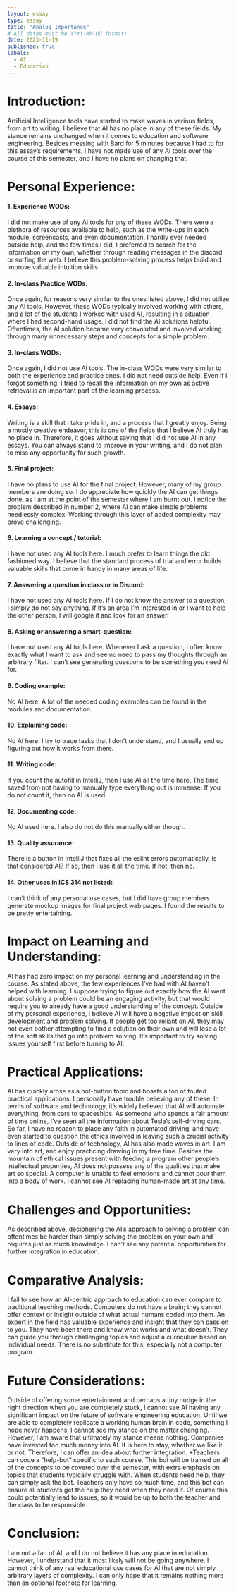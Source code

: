 ```yaml
---
layout: essay
type: essay
title: "Analog Importance"
# All dates must be YYYY-MM-DD format!
date: 2023-11-19
published: true
labels:
  - AI
  - Education
---
```

# Introduction:

Artificial Intelligence tools have started to make waves in various fields, from art to writing. I believe that AI has no place in any of these fields. My stance remains unchanged when it comes to education and software engineering. Besides messing with Bard for 5 minutes because I had to for this essay’s requirements, I have not made use of any AI tools over the course of this semester, and I have no plans on changing that. 


# Personal Experience:

#### 1. Experience WODs:

   I did not make use of any AI tools for any of these WODs. There were a plethora of resources available to help, such as the write-ups in each module, screencasts, and even documentation. I hardly ever needed outside help, and the few times I did, I preferred to search for the information on my own, whether through reading messages in the discord or surfing the web. I believe this problem-solving process helps build and improve valuable intuition skills.

#### 2. In-class Practice WODs:
   
   Once again, for reasons very similar to the ones listed above, I did not utilize any AI tools. However, these WODs typically involved working with others, and a lot of the students I worked with used AI, resulting in a situation where I had second-hand usage. I did not find the AI solutions helpful. Oftentimes, the AI solution became very convoluted and involved working through many unnecessary steps and concepts for a simple problem. 

#### 3. In-class WODs:

   Once again, I did not use AI tools. The in-class WODs were very similar to both the experience and practice ones. I did not need outside help. Even if I forgot something, I tried to recall the information on my own as active retrieval is an important part of the learning process. 

#### 4. Essays:

   Writing is a skill that I take pride in, and a process that I greatly enjoy. Being a mostly creative endeavor, this is one of the fields that I believe AI truly has no place in. Therefore, it goes without saying that I did not use AI in any essays. You can always stand to improve in your writing, and I do not plan to miss any opportunity for such growth.   

#### 5. Final project:
   
   I have no plans to use AI for the final project. However, many of my group members are doing so. I do appreciate how quickly the AI can get things done, as I am at the point of the semester where I am burnt out. I notice the problem described in number 2, where AI can make simple problems needlessly complex. Working through this layer of added complexity may prove challenging.  

#### 6. Learning a concept / tutorial:
   
   I have not used any AI tools here. I much prefer to learn things the old fashioned way. I believe that the standard process of trial and error builds valuable skills that come in handy in many areas of life. 

#### 7. Answering a question in class or in Discord:
   
   I have not used any AI tools here. If I do not know the answer to a question, I simply do not say anything. If it’s an area I’m interested in or I want to help the other person, I will google it and look for an answer. 

#### 8. Asking or answering a smart-question:
   
   I have not used any AI tools here. Whenever I ask a question, I often know exactly what I want to ask and see no need to pass my thoughts through an arbitrary filter. I can’t see generating questions to be something you need AI for. 

#### 9. Coding example:
  
   No AI here. A lot of the needed coding examples can be found in the modules and documentation. 

#### 10. Explaining code:
   
   No AI here. I try to trace tasks that I don’t understand, and I usually end up figuring out how it works from there. 

#### 11. Writing code:
   
   If you count the autofill in IntelliJ, then I use AI all the time here. The time saved from not having to manually type everything out is immense. If you do not count it, then no AI is used. 

#### 12. Documenting code:
   
   No AI used here. I also do not do this manually either though. 

#### 13. Quality assurance:
   
   There is a button in IntelliJ that fixes all the eslint errors automatically. Is that considered AI? If so, then I use it all the time. If not, then no. 

#### 14. Other uses in ICS 314 not listed:
   
   I can’t think of any personal use cases, but I did have group members generate mockup images for final project web pages. I found the results to be pretty entertaining. 



# Impact on Learning and Understanding: 

AI has had zero impact on my personal learning and understanding in the course. As stated above, the few experiences I’ve had with AI haven’t helped with learning. I suppose trying to figure out exactly how the AI went about solving a problem could be an engaging activity, but that would require you to already have a good understanding of the concept. Outside of my personal experience, I believe AI will have a negative impact on skill development and problem solving. If people get too reliant on AI, they may not even bother attempting to find a solution on their own and will lose a lot of the soft skills that go into problem solving. It’s important to try solving issues yourself first before turning to AI. 

# Practical Applications:
AI has quickly arose as a hot-button topic and boasts a ton of touted practical applications. I personally have trouble believing any of these. In terms of software and technology, it’s widely believed that AI will automate everything, from cars to spaceships. As someone who spends a fair amount of time online, I’ve seen all the information about Tesla’s self-driving cars. So far, I have no reason to place any faith in automated driving, and have even started to question the ethics involved in leaving such a crucial activity to lines of code. Outside of technology, AI has also made waves in art. I am very into art, and enjoy practicing drawing in my free time. Besides the mountain of ethical issues present with feeding a program other people’s intellectual properties, AI does not possess any of the qualities that make art so special. A computer is unable to feel emotions and cannot pour them into a body of work. I cannot see AI replacing human-made art at any time. 

# Challenges and Opportunities:
As described above, deciphering the AI’s approach to solving a problem can oftentimes be harder than simply solving the problem on your own and requires just as much knowledge. I can’t see any potential opportunities for further integration in education. 

# Comparative Analysis:
I fail to see how an AI-centric approach to education can ever compare to traditional teaching methods. Computers do not have a brain; they cannot offer context or insight outside of what actual humans coded into them. An expert in the field has valuable experience and insight that they can pass on to you. They have been there and know what works and what doesn’t. They can guide you through challenging topics and adjust a curriculum based on individual needs. There is no substitute for this, especially not a computer program. 

# Future Considerations: 
Outside of offering some entertainment and perhaps a tiny nudge in the right direction when you are completely stuck, I cannot see AI having any significant impact on the future of software engineering education. Until we are able to completely replicate a working human brain in code, something I hope never happens, I cannot see my stance on the matter changing. However, I am aware that ultimately my stance means nothing. Companies have invested too much money into AI. It is here to stay, whether we like it or not. Therefore, I can offer an idea about further integration. 
  *Teachers can code a “help-bot” specific to each course. This bot will be trained on all of the concepts to be covered over the semester, with extra emphasis on topics that students typically struggle with. When students need help, they can simply ask the bot. Teachers only have so much time, and this bot can ensure all students get the help they need when they need it. Of course this could potentially lead to issues, so it would be up to both the teacher and the class to be responsible. 

# Conclusion: 
I am not a fan of AI, and I do not believe it has any place in education. However, I understand that it most likely will not be going anywhere. I cannot think of any real educational use cases for AI that are not simply arbitrary layers of complexity. I can only hope that it remains nothing more than an optional footnote for learning. 
